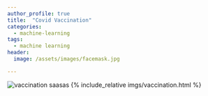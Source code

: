 ```yaml
---
author_profile: true
title:  "Covid Vaccination"
categories:
  - machine-learning
tags:
  - machine learning
header:
  image: /assets/images/facemask.jpg

---
```

![vaccination](https://user-images.githubusercontent.com/43914109/144240555-4d58c110-50a2-4aec-b08f-b43353a5b081.png)
saasas
{% include_relative imgs/vaccination.html %}


